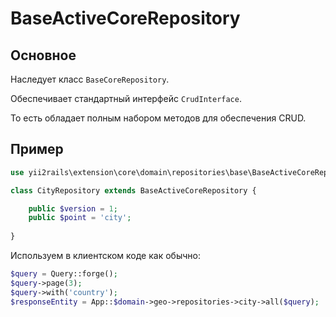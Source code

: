BaseActiveCoreRepository
===

## Основное

Наследует класс `BaseCoreRepository`.

Обеспечивает стандартный интерфейс `CrudInterface`.

То есть обладает полным набором методов для обеспечения CRUD.

## Пример

```php
use yii2rails\extension\core\domain\repositories\base\BaseActiveCoreRepository;

class CityRepository extends BaseActiveCoreRepository {

	public $version = 1;
	public $point = 'city';
	
}
```

Используем в клиентском коде как обычно:

```php
$query = Query::forge();
$query->page(3);
$query->with('country');
$responseEntity = App::$domain->geo->repositories->city->all($query);
```
